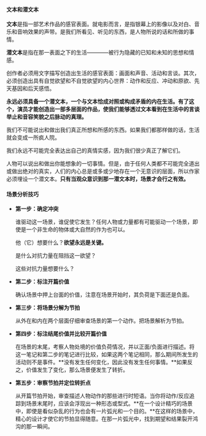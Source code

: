 #### 文本和潜文本

**文本**是指一部艺术作品的感官表面。就电影而言，是指银幕上的影像以及对白、音乐和音响效果的声带。是我们所看见、听见的东西，是人物所说的话和所做的事情。

**潜文本**是指在那一表面之下的生活————被行为隐藏的已知和未知的思想和情感。

创作者必须用文字描写创造出生活的感官表面：画面和声音、活动和言谈。其次，必须创造出具有自觉欲望和不自觉欲望的内心世界：动作和反应、冲动和原欲、先天基因和后天感悟。

**永远必须具备一个潜文本，一个与文本恰成对照或构成矛盾的内在生活。有了这个，演员才能创造出一部多层面的作品，使我们能够透过文本看到在生活中的言谈举止和音容笑貌之后脉动的真理。**

我们不可能说出和做出我们真正所想和所感的东西。如果我们都那样做的话，生活就会变成一所疯人院。

我们永远不可能完全表达出自己的真情实感，因为我们很少真正了解它们。

人物可以说出和做出你能想象的一切事情。但是，由于任何人类都不可能完全道出或做出绝对的真实，人们的内心总是或多或少地存在一个无意识的层面，所以作家必须埋设一个潜文本。**只有当观众意识到那一潜文本时，场景才会行之有效。**

#### 场景分析技巧

- **第一步：确定冲突**

    谁驱动这一场景，谁促使它发生？任何人物或力量都有可能驱动一个场景，即使是一个非生命的物体或大自然的作为也可以。
    
    他（它）想要什么？**欲望永远是关键。**
    
    是什么对抗力量在阻挡这一欲望？
    
    这些对抗力量想要什么？
    
- **第二步：标注开篇价值**

    确认场景中押上台面的价值，注意在场景开始时，其负荷是下面还是负面。
    
- **第三步：将场景分解为节拍**

    从外在和内在两个层面仔细审查场景的第一个动作。把场景解析为节拍。
    
- **第四步：标注结尾价值并比较开篇价值**

    在场景的末尾，考察人物处境的价值负荷情况，并以正面/负面进行描述。将这一笔记和第二步的笔记进行比较，如果这两个笔记相同，那么期间所发生的活动则不是事件。**没有发生任何变化，因此没有发生任何事情。**如果反之，价值发生了变化，那么场景便发生了转折。
    
- **第五步：审察节拍并定位转折点**

    从开篇节拍开始，审查描述人物动作的那些进行时短语。当你将动作/反应追踪到场景末尾时，应该会浮现出一种形态或型式。**在一个设计精巧的场景中，即使是看似杂乱的行为也会有一片弧光和一个目的。**在这样的场景中，精心的设计才使它的节拍显得随意。在那一片弧光中，找到期望和结果裂开鸿沟的那一瞬间。
    
    